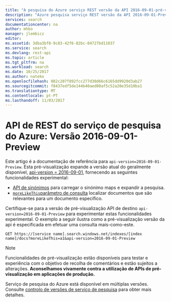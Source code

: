 ```yaml
---
title: "A pesquisa do Azure serviço REST versão da API 2016-09-01-pré-visualização | Microsoft Docs"
description: "Azure pesquisa serviço REST versão da API 2016-09-01-Preview inclui funcionalidades experimental como sinónimos e moreLikeThis pesquisas."
services: search
documentationcenter: na
author: mhko
manager: jlembicz
editor: 
ms.assetid: 3dba3bf8-9c83-42f6-82bc-04727bd11037
ms.service: search
ms.devlang: rest-api
ms.topic: article
ms.tgt_pltfrm: na
ms.workload: search
ms.date: 10/25/2017
ms.author: nateko
ms.openlocfilehash: 082c207f892fcc277d30d66c6165dd9920d3ab27
ms.sourcegitcommit: f8437edf5de144b40aed00af5c52a20e35d10ba1
ms.translationtype: MT
ms.contentlocale: pt-PT
ms.lasthandoff: 11/03/2017
---
```

# <a name="azure-search-service-rest-api-version-2016-09-01-preview"></a>API de REST do serviço de pesquisa do Azure: Versão 2016-09-01-Preview
Este artigo é a documentação de referência para `api-version=2016-09-01-Preview`. Esta pré-visualização expande a versão atual do geralmente disponível, [api-version = 2016-09-01](https://msdn.microsoft.com/library/dn798935.aspx), fornecendo as seguintes funcionalidades experimental:

* [API de sinónimos](search-synonyms.md) para carregar o sinónimo maps e expandir a pesquisa.
* [`moreLikeThis`parâmetro de consulta](search-more-like-this.md) localizar documentos que são relevantes para um documento específico.

Certifique-se para a versão de pré-visualização API de destino `api-version=2016-09-01-Preview` para experimentar estas funcionalidades experimental. O exemplo a seguir ilustra como a pré-visualização versão da api é especificada em efetuar uma consulta mais-como-este.

    GET https://[service name].search.windows.net/indexes/[index name]/docs?moreLikeThis=a1&api-version=2016-09-01-Preview

> [!NOTE]
> Funcionalidades de pré-visualização estão disponíveis para testar e experiência com o objetivo de recolha de comentários e estão sujeitos a alterações. **Aconselhamos vivamente contra a utilização de APIs de pré-visualização em aplicações de produção.**

Serviço de pesquisa do Azure está disponível em múltiplas versões. Consulte [controlo de versões de serviço de pesquisa](http://msdn.microsoft.com/library/azure/dn864560.aspx) para obter mais detalhes.

